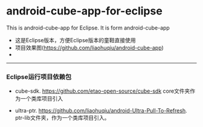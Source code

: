 # android-cube-app-for-eclipse
This is android-cube-app for Eclipse. 
It  is form android-cube-app

*   这是Eclipse版本，方便Eclipse版本的童鞋直接使用
*   项目效果图(https://github.com/liaohuqiu/android-cube-app)
*   
---
### Eclipse运行项目依赖包
*  cube-sdk.  https://github.com/etao-open-source/cube-sdk  core文件夹作为一个类库项目引入

*  ultra-ptr. https://github.com/liaohuqiu/android-Ultra-Pull-To-Refresh. ptr-lib文件夹，作为一个类库项目引入。
